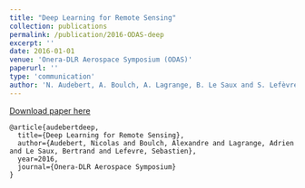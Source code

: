 ```yaml
---
title: "Deep Learning for Remote Sensing"
collection: publications
permalink: /publication/2016-ODAS-deep
excerpt: ''
date: 2016-01-01
venue: 'Onera-DLR Aerospace Symposium (ODAS)'
paperurl: ''
type: 'communication'
author: 'N. Audebert, A. Boulch, A. Lagrange, B. Le Saux and S. Lefèvre'
---
```



[Download paper here](https://aboulch.github.io/files/2016_ODAS_DeepLearn4RemoteSensing.pdf)

```
@article{audebertdeep,
  title={Deep Learning for Remote Sensing},
  author={Audebert, Nicolas and Boulch, Alexandre and Lagrange, Adrien and Le Saux, Bertrand and Lefevre, Sebastien},
  year=2016,
  journal={Onera-DLR Aerospace Symposium}
}
```
